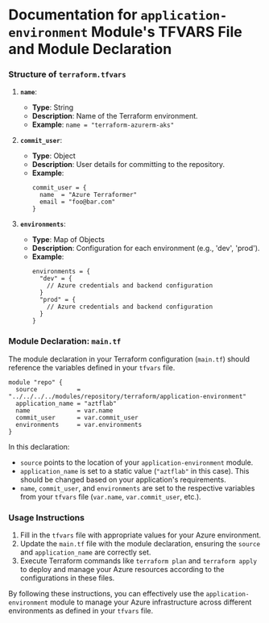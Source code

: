 # Documentation for `application-environment` Module's TFVARS File and Module Declaration

### Structure of `terraform.tfvars`

1. **`name`**:
   - **Type**: String
   - **Description**: Name of the Terraform environment.
   - **Example**: `name = "terraform-azurerm-aks"`

2. **`commit_user`**:
   - **Type**: Object
   - **Description**: User details for committing to the repository.
   - **Example**:
     ```hcl
     commit_user = {
       name  = "Azure Terraformer"
       email = "foo@bar.com"
     }
     ```

3. **`environments`**:
   - **Type**: Map of Objects
   - **Description**: Configuration for each environment (e.g., 'dev', 'prod').
   - **Example**:
     ```hcl
     environments = {
       "dev" = {
         // Azure credentials and backend configuration
       }
       "prod" = {
         // Azure credentials and backend configuration
       }
     }
     ```

### Module Declaration: `main.tf`

The module declaration in your Terraform configuration (`main.tf`) should reference the variables defined in your `tfvars` file.

```hcl
module "repo" {
  source           = "../../../../modules/repository/terraform/application-environment"
  application_name = "aztflab"
  name             = var.name
  commit_user      = var.commit_user
  environments     = var.environments
}
```

In this declaration:

- `source` points to the location of your `application-environment` module.
- `application_name` is set to a static value (`"aztflab"` in this case). This should be changed based on your application's requirements.
- `name`, `commit_user`, and `environments` are set to the respective variables from your `tfvars` file (`var.name`, `var.commit_user`, etc.).

### Usage Instructions

1. Fill in the `tfvars` file with appropriate values for your Azure environment.
2. Update the `main.tf` file with the module declaration, ensuring the `source` and `application_name` are correctly set.
3. Execute Terraform commands like `terraform plan` and `terraform apply` to deploy and manage your Azure resources according to the configurations in these files.

By following these instructions, you can effectively use the `application-environment` module to manage your Azure infrastructure across different environments as defined in your `tfvars` file.
